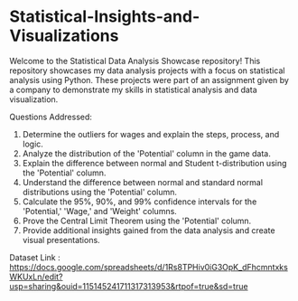 # Statistical-Insights-and-Visualizations

Welcome to the Statistical Data Analysis Showcase repository! This repository showcases my data analysis projects with a focus on statistical analysis using Python. These projects were part of an assignment given by a company to demonstrate my skills in statistical analysis and data visualization.

Questions Addressed:

1. Determine the outliers for wages and explain the steps, process, and logic.
2. Analyze the distribution of the 'Potential' column in the game data.
3. Explain the difference between normal and Student t-distribution using the 'Potential' column.
4. Understand the difference between normal and standard normal distributions using the 'Potential' column.
5. Calculate the 95%, 90%, and 99% confidence intervals for the 'Potential,' 'Wage,' and 'Weight' columns.
6. Prove the Central Limit Theorem using the 'Potential' column.
7. Provide additional insights gained from the data analysis and create visual presentations.


Dataset Link : https://docs.google.com/spreadsheets/d/1Rs8TPHiv0iG3OpK_dFhcmntxksWKUxLn/edit?usp=sharing&ouid=115145241711317313953&rtpof=true&sd=true
